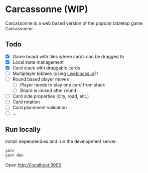 # Carcassonne (WIP)

Carcassonne is a web based version of the popular tabletop game Carcassonne.

## Todo

- [x] Game board with tiles where cards can be dragged to
- [x] Local state management
- [x] Card stack with draggable cards
- [ ] Multiplayer lobbies (using [Liveblocks.io](https://liveblocks.io/)?)
- [ ] Round based player moves
  - [ ] Player needs to play one card from stack
  - [ ] Board is locked after round
- [ ] Card side properties (city, road, etc.)
- [ ] Card rotation
- [ ] Card placement validation
- [ ] ...

## Run locally

Install dependendies and run the development server:

```bash
yarn
yarn dev
```

Open [http://localhost:3000](http://localhost:3000)
